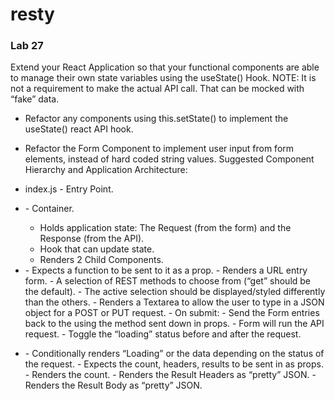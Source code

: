 # resty

### Lab 27

Extend your React Application so that your functional components are able to manage their own state variables using the useState() Hook. NOTE: It is not a requirement to make the actual API call. That can be mocked with “fake” data.

- Refactor any components using this.setState() to implement the useState() react API hook.
- Refactor the Form Component to implement user input from form elements, instead of hard coded string values.
Suggested Component Hierarchy and Application Architecture:

- index.js - Entry Point.
- <App /> - Container.

  - Holds application state: The Request (from the form) and the Response (from the API).
  - Hook that can update state.
  - Renders 2 Child Components.

- <Form />
  - Expects a function to be sent to it as a prop.
  - Renders a URL entry form.
  - A selection of REST methods to choose from (“get” should be the default).
    - The active selection should be displayed/styled differently than the others.
  - Renders a Textarea to allow the user to type in a JSON object for a POST or PUT request.
  - On submit:
    - Send the Form entries back to the <App /> using the method sent down in props.
    - Form will run the API request.
      - Toggle the “loading” status before and after the request.

- <Results />
  - Conditionally renders “Loading” or the data depending on the status of the request.
  - Expects the count, headers, results to be sent in as props.
  - Renders the count.
  - Renders the Result Headers as “pretty” JSON.
  - Renders the Result Body as “pretty” JSON.